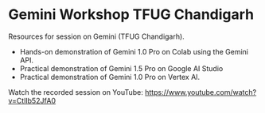 # Gemini Workshop TFUG Chandigarh
Resources for session on Gemini (TFUG Chandigarh).

- Hands-on demonstration of Gemini 1.0 Pro on Colab using the Gemini API.
- Practical demonstration of Gemini 1.5 Pro on Google AI Studio
- Practical demonstration of Gemini 1.0 Pro on Vertex AI.

Watch the recorded session on YouTube:
https://www.youtube.com/watch?v=CtlIb52JfA0





